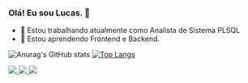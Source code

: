 ### Olá! Eu sou Lucas. 👋

- 🔭 Estou trabalhando atualmente como Analista de Sistema PLSQL
- 🌱 Estou aprendendo Frontend e Backend.

![Anurag's GitHub stats](https://github-readme-stats.vercel.app/api?username=DevDosSantosLucas&show_icons=true&theme=dark)
[![Top Langs](https://github-readme-stats.vercel.app/api/top-langs/?username=DevDosSantosLucas&theme=dark)](https://github.com/anuraghazra/github-readme-stats)

<div style= "display : inline-block">
<a href="https://www.linkedin.com/in/lucas-ribeiro-dos-santos-7aa04915a/" target="blank">
  <img src= "https://img.shields.io/badge/LinkedIn-0077B5?style=for-the-badge&logo=linkedin&logoColor=white" />
</a>

<a href="https://discord.com/Lucas-Ribeiro-dos-Santos#1050" target="blank">
  <img src= "https://img.shields.io/badge/Discord-7289DA?style=for-the-badge&logo=discord&logoColor=white" />
</a>
  
<a href="https://lucasdev.vercel.app/" target="_blank">
  <img src= "https://img.shields.io/badge/website-000000?style=for-the-badge&logo=About.me&logoColor=white" />
</a>
  
 <!--
<a href="LINK DOS CURSOS UDEMY AQUI" target="blank">
  <img src= "https://img.shields.io/badge/Udemy-EC5252?style=for-the-badge&logo=Udemy&logoColor=white" />
</a>
-->

</div>
  

<!--
Here are some ideas to get you started:
- 💬 Ask me about ...
- 📫 How to reach me: ...
-->
